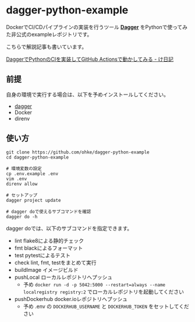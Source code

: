 # dagger-python-example

DockerでCI/CDパイプラインの実装を行うツール **[Dagger](https://dagger.io/)** をPythonで使ってみた非公式のexampleレポジトリです。

こちらで解説記事も書いています。

[DaggerでPythonのCIを実装してGitHub Actionsで動かしてみる - け日記](https://ohke.hateblo.jp/entry/2022/08/08/184500)

## 前提

自身の環境で実行する場合は、以下を予めインストールしてください。

- [dagger](https://docs.dagger.io/1200/local-dev)
- Docker
- direnv

## 使い方

```
git clone https://github.com/ohke/dagger-python-example
cd dagger-python-example

# 環境変数の設定
cp .env.example .env
vim .env
direnv allow

# セットアップ
dagger project update

# dagger doで使えるサブコマンドを確認
dagger do -h
```

dagger doでは、以下のサブコマンドを指定できます。

- lint flake8による静的チェック
- fmt blackによるフォーマット
- test pytestによるテスト
- check lint, fmt, testをまとめて実行
- buildImage イメージビルド
- pushLocal ローカルレポジトリへプッシュ
  - 予め `docker run -d -p 5042:5000 --restart=always --name localregistry registry:2` でローカルレポジトリを起動してください
- pushDockerhub docker.ioレポジトリへプッシュ
  - 予め .env の `DOCKERHUB_USERNAME` と `DOCKERHUB_TOKEN` をセットしてください
